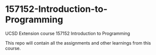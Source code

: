 # 157152-Introduction-to-Programming
UCSD Extension course 157152 Introduction to Programming

This repo will contain all the assignments and other learnings from this course.
